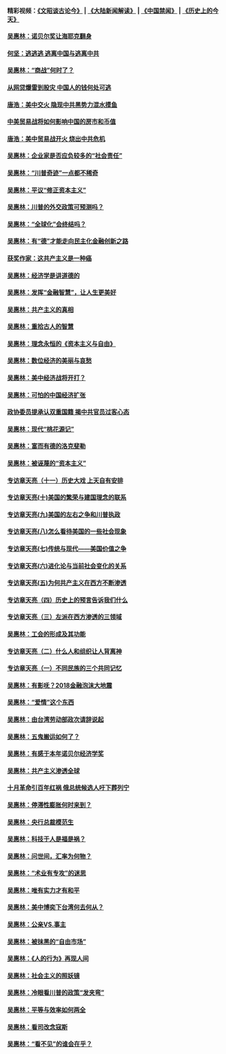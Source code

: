 #### 精彩视频：[《文昭谈古论今》](https://github.com/gfw-breaker/wenzhao/blob/master/README.md?t=12120031) | [《大陆新闻解读》](https://github.com/gfw-breaker/ntdtv-comedy/blob/master/README.md?t=12120031) | [《中国禁闻》](https://github.com/gfw-breaker/ntdtv-news/blob/master/README.md?t=12120031) | [《历史上的今天》](https://github.com/gfw-breaker/today-in-history/blob/master/README.md?t=12120031) 

#### [吴惠林：诺贝尔奖让海耶克翻身](../pages/nsc423/n10890049.md?t=12120031) 

#### [何坚：逃逃逃 逃离中国与逃离中共](../pages/nsc423/n10592891.md?t=12120031) 

#### [吴惠林：“商战”何时了？](../pages/nsc423/n10573558.md?t=12120031) 

#### [从网贷爆雷到股灾 中国人的钱何处可逃](../pages/nsc423/n10572800.md?t=12120031) 

#### [唐浩：美中交火 隐现中共黑势力混水摸鱼](../pages/nsc423/n10544040.md?t=12120031) 

#### [中美贸易战将如何影响中国的房市和币值](../pages/nsc423/n10543697.md?t=12120031) 

#### [唐浩：美中贸易战开火 烧出中共危机](../pages/nsc423/n10540126.md?t=12120031) 

#### [吴惠林：企业家是否应负较多的“社会责任”](../pages/nsc423/n10535022.md?t=12120031) 

#### [吴惠林：“川普奇迹”一点都不稀奇](../pages/nsc423/n10512808.md?t=12120031) 

#### [吴惠林：平议“修正资本主义”](../pages/nsc423/n10495724.md?t=12120031) 

#### [吴惠林：川普的外交政策可预测吗？](../pages/nsc423/n10462387.md?t=12120031) 

#### [吴惠林：“全球化”会终结吗？](../pages/nsc423/n10452838.md?t=12120031) 

#### [吴惠林：有“德”才能走向民主化金融创新之路](../pages/nsc423/n10432292.md?t=12120031) 

#### [获奖作家：这共产主义是一种癌](../pages/nsc423/n10431541.md?t=12120031) 

#### [吴惠林：经济学是讲道德的](../pages/nsc423/n10398014.md?t=12120031) 

#### [吴惠林：发挥“金融智慧”，让人生更美好](../pages/nsc423/n10375019.md?t=12120031) 

#### [吴惠林：共产主义的真相](../pages/nsc423/n10351394.md?t=12120031) 

#### [吴惠林：重拾古人的智慧](../pages/nsc423/n10337691.md?t=12120031) 

#### [吴惠林：理念永恒的《资本主义与自由》](../pages/nsc423/n10316274.md?t=12120031) 

#### [吴惠林：数位经济的美丽与哀愁](../pages/nsc423/n10292946.md?t=12120031) 

#### [吴惠林：美中经济战将开打？](../pages/nsc423/n10258825.md?t=12120031) 

#### [吴惠林：可怕的中国经济扩张](../pages/nsc423/n10219147.md?t=12120031) 

#### [政协委员提承认双重国籍 揭中共官员过客心态](../pages/nsc423/n10208809.md?t=12120031) 

#### [吴惠林：现代“桃花源记”](../pages/nsc423/n10185234.md?t=12120031) 

#### [吴惠林：富而有德的洛克斐勒](../pages/nsc423/n10142264.md?t=12120031) 

#### [吴惠林：被诬蔑的“资本主义”](../pages/nsc423/n10124816.md?t=12120031) 

#### [专访章天亮（十一）历史大戏 上天自有安排](../pages/nsc423/n10094905.md?t=12120031) 

#### [专访章天亮(十)美国的繁荣与建国理念的联系](../pages/nsc423/n10094899.md?t=12120031) 

#### [专访章天亮(九)美国的左右之争和川普执政](../pages/nsc423/n10094889.md?t=12120031) 

#### [专访章天亮(八)怎么看待美国的一些社会现象](../pages/nsc423/n10094857.md?t=12120031) 

#### [专访章天亮(七)传统与现代——美国价值之争](../pages/nsc423/n10093140.md?t=12120031) 

#### [专访章天亮(六)进化论与当前社会变化的关系](../pages/nsc423/n10092036.md?t=12120031) 

#### [专访章天亮(五)为何共产主义在西方不断渗透](../pages/nsc423/n10083620.md?t=12120031) 

#### [专访章天亮（四）历史上的预言告诉我们什么](../pages/nsc423/n10083606.md?t=12120031) 

#### [专访章天亮（三）左派在西方渗透的三领域](../pages/nsc423/n10081115.md?t=12120031) 

#### [吴惠林：工会的形成及其功能](../pages/nsc423/n10080633.md?t=12120031) 

#### [专访章天亮（二）什么人和组织让人背离神](../pages/nsc423/n10076637.md?t=12120031) 

#### [专访章天亮（一）不同民族的三个共同记忆](../pages/nsc423/n10074188.md?t=12120031) 

#### [吴惠林：有影呒？2018金融泡沫大地震](../pages/nsc423/n10040534.md?t=12120031) 

#### [吴惠林：“爱情”这个东西](../pages/nsc423/n10019423.md?t=12120031) 

#### [吴惠林：由台湾劳动部政次请辞说起](../pages/nsc423/n9979679.md?t=12120031) 

#### [吴惠林：五鬼搬运如何了？](../pages/nsc423/n9925338.md?t=12120031) 

#### [吴惠林：有感于本年诺贝尔经济学奖](../pages/nsc423/n9871883.md?t=12120031) 

#### [吴惠林：共产主义渗透全球](../pages/nsc423/n9812748.md?t=12120031) 

#### [十月革命引百年红祸 俄总统候选人吁下葬列宁](../pages/nsc423/n9810182.md?t=12120031) 

#### [吴惠林：停滞性膨胀何时来到？](../pages/nsc423/n9764136.md?t=12120031) 

#### [吴惠林：央行总裁模范生](../pages/nsc423/n9728134.md?t=12120031) 

#### [吴惠林：科技于人是福是祸？](../pages/nsc423/n9672982.md?t=12120031) 

#### [吴惠林：问世间，汇率为何物？](../pages/nsc423/n9621788.md?t=12120031) 

#### [吴惠林：“术业有专攻”的迷思](../pages/nsc423/n9580363.md?t=12120031) 

#### [吴惠林：唯有实力才有和平](../pages/nsc423/n9529599.md?t=12120031) 

#### [吴惠林：美中博奕下台湾何去何从？](../pages/nsc423/n9483598.md?t=12120031) 

#### [吴惠林：公亲VS.事主](../pages/nsc423/n9425637.md?t=12120031) 

#### [吴惠林：被抹黑的“自由市场”](../pages/nsc423/n9351545.md?t=12120031) 

#### [吴惠林：《人的行为》再现人间](../pages/nsc423/n9296339.md?t=12120031) 

#### [吴惠林：社会主义的照妖镜](../pages/nsc423/n9243460.md?t=12120031) 

#### [吴惠林：冷眼看川普的政策“发夹弯”](../pages/nsc423/n9120684.md?t=12120031) 

#### [吴惠林：平等与效率如何两全](../pages/nsc423/n9075430.md?t=12120031) 

#### [吴惠林：看司改念寇斯](../pages/nsc423/n9024915.md?t=12120031) 

#### [吴惠林：“看不见”的谁会在乎？](../pages/nsc423/n8977488.md?t=12120031) 

